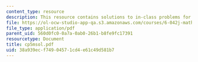 ```yaml
---
content_type: resource
description: This resource contains solutions to in-class problems for week 5, monday.
file: https://ol-ocw-studio-app-qa.s3.amazonaws.com/courses/6-042j-mathematics-for-computer-science-fall-2005/38a939ecf74904571cd4e61c49d581b7_cp5msol.pdf
file_type: application/pdf
parent_uid: 560d0fc0-0a7a-0ab0-26b1-b8fe9fc17391
resourcetype: Document
title: cp5msol.pdf
uid: 38a939ec-f749-0457-1cd4-e61c49d581b7
---
```


